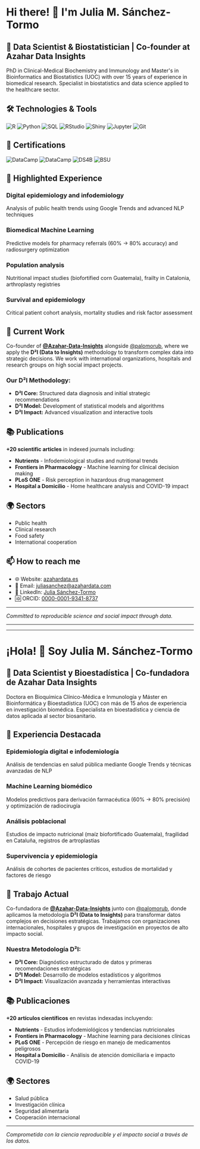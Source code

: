 # Hi there! 👋 I'm Julia M. Sánchez-Tormo

## 🧬 Data Scientist & Biostatistician | Co-founder at Azahar Data Insights

PhD in Clinical-Medical Biochemistry and Immunology and Master's in Bioinformatics and Biostatistics (UOC) with over 15 years of experience in biomedical research. Specialist in biostatistics and data science applied to the healthcare sector.

## 🛠️ Technologies & Tools

![R](https://img.shields.io/badge/R-276DC3?style=for-the-badge&logo=r&logoColor=white)
![Python](https://img.shields.io/badge/Python-3776AB?style=for-the-badge&logo=python&logoColor=white)
![SQL](https://img.shields.io/badge/SQL-4479A1?style=for-the-badge&logo=mysql&logoColor=white)
![RStudio](https://img.shields.io/badge/RStudio-75AADB?style=for-the-badge&logo=rstudio&logoColor=white)
![Shiny](https://img.shields.io/badge/Shiny-75AADB?style=for-the-badge&logo=rstudio&logoColor=white)
![Jupyter](https://img.shields.io/badge/Jupyter-F37626?style=for-the-badge&logo=jupyter&logoColor=white)
![Git](https://img.shields.io/badge/Git-F05032?style=for-the-badge&logo=git&logoColor=white)

## 📜 Certifications

![DataCamp](https://img.shields.io/badge/DataCamp-Text%20Mining%20with%20R-03EF62?style=flat-square)
![DataCamp](https://img.shields.io/badge/DataCamp-Network%20Analysis%20with%20R-03EF62?style=flat-square)
![DS4B](https://img.shields.io/badge/DS4B-Python%20Data%20Science%20Mastery-blue?style=flat-square)
![BSU](https://img.shields.io/badge/BSU-Predictive%20Web%20Applications%20with%20R%20Shiny-purple?style=flat-square)

## 🔬 Highlighted Experience

### **Digital epidemiology and infodemiology**
Analysis of public health trends using Google Trends and advanced NLP techniques

### **Biomedical Machine Learning** 
Predictive models for pharmacy referrals (60% → 80% accuracy) and radiosurgery optimization

### **Population analysis**
Nutritional impact studies (biofortified corn Guatemala), frailty in Catalonia, arthroplasty registries

### **Survival and epidemiology**
Critical patient cohort analysis, mortality studies and risk factor assessment

## 🏢 Current Work

Co-founder of **[@Azahar-Data-Insights](https://github.com/Azahar-Data-Insights)** alongside [@palomorub](https://github.com/palomorub), where we apply the **D²I (Data to Insights)** methodology to transform complex data into strategic decisions. We work with international organizations, hospitals and research groups on high social impact projects.

### Our D²I Methodology:
- **D²I Core:** Structured data diagnosis and initial strategic recommendations
- **D²I Model:** Development of statistical models and algorithms
- **D²I Impact:** Advanced visualization and interactive tools

## 📚 Publications

**+20 scientific articles** in indexed journals including:
- **Nutrients** - Infodemiological studies and nutritional trends
- **Frontiers in Pharmacology** - Machine learning for clinical decision making
- **PLoS ONE** - Risk perception in hazardous drug management
- **Hospital a Domicilio** - Home healthcare analysis and COVID-19 impact

## 🌍 Sectors

- Public health
- Clinical research  
- Food safety
- International cooperation

## 📫 How to reach me

- 🌐 Website: [azahardata.es](https://azahardata.es)
- 📧 Email: juliasanchez@azahardata.com
- 🔗 LinkedIn: [Julia Sánchez-Tormo](https://www.linkedin.com/in/julia-sanchez-tormo/)
- 🆔 ORCID: [0000-0001-9341-8737](https://orcid.org/0000-0001-9341-8737)

---

*Committed to reproducible science and social impact through data.*

---
---

# ¡Hola! 👋 Soy Julia M. Sánchez-Tormo

## 🧬 Data Scientist y Bioestadística | Co-fundadora de Azahar Data Insights

Doctora en Bioquímica Clínico-Médica e Inmunología y Máster en Bioinformática y Bioestadística (UOC) con más de 15 años de experiencia en investigación biomédica. Especialista en bioestadística y ciencia de datos aplicada al sector biosanitario.

## 🔬 Experiencia Destacada

### **Epidemiología digital e infodemiología**
Análisis de tendencias en salud pública mediante Google Trends y técnicas avanzadas de NLP

### **Machine Learning biomédico** 
Modelos predictivos para derivación farmacéutica (60% → 80% precisión) y optimización de radiocirugía

### **Análisis poblacional**
Estudios de impacto nutricional (maíz biofortificado Guatemala), fragilidad en Cataluña, registros de artroplastias

### **Supervivencia y epidemiología**
Análisis de cohortes de pacientes críticos, estudios de mortalidad y factores de riesgo

## 🏢 Trabajo Actual

Co-fundadora de **[@Azahar-Data-Insights](https://github.com/Azahar-Data-Insights)** junto con [@palomorub](https://github.com/palomorub), donde aplicamos la metodología **D²I (Data to Insights)** para transformar datos complejos en decisiones estratégicas. Trabajamos con organizaciones internacionales, hospitales y grupos de investigación en proyectos de alto impacto social.

### Nuestra Metodología D²I:
- **D²I Core:** Diagnóstico estructurado de datos y primeras recomendaciones estratégicas
- **D²I Model:** Desarrollo de modelos estadísticos y algoritmos
- **D²I Impact:** Visualización avanzada y herramientas interactivas

## 📚 Publicaciones

**+20 artículos científicos** en revistas indexadas incluyendo:
- **Nutrients** - Estudios infodemiológicos y tendencias nutricionales
- **Frontiers in Pharmacology** - Machine learning para decisiones clínicas
- **PLoS ONE** - Percepción de riesgo en manejo de medicamentos peligrosos
- **Hospital a Domicilio** - Análisis de atención domiciliaria e impacto COVID-19

## 🌍 Sectores

- Salud pública
- Investigación clínica
- Seguridad alimentaria
- Cooperación internacional

---

*Comprometida con la ciencia reproducible y el impacto social a través de los datos.*
